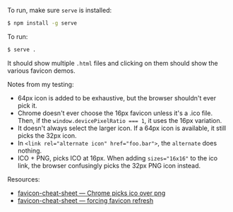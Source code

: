 To run, make sure `serve` is installed:

```sh
$ npm install -g serve
```

To run:

```sh
$ serve .
```

It should show multiple `.html` files and clicking on them should show the various favicon demos.

Notes from my testing:

- 64px icon is added to be exhaustive, but the browser shouldn't ever pick it.
- Chrome doesn't ever choose the 16px favicon unless it's a .ico file. Then, if the `window.devicePixelRatio === 1`, it uses the 16px variation.
- It doesn't always select the larger icon. If a 64px icon is available, it still picks the 32px icon.
- In `<link rel="alternate icon" href="foo.bar">`, the `alternate` does nothing.
- ICO + PNG, picks ICO at 16px. When adding `sizes="16x16"` to the ico link, the browser confusingly picks the 32px PNG icon instead.

Resources:

- [favicon-cheat-sheet — Chrome picks ico over png](https://github.com/audreyfeldroy/favicon-cheat-sheet#:~:text=Chrome%20and%20Safari%20may%20pick%20ico%20over%20png%2C%20sadly)
- [favicon-cheat-sheet — forcing favicon refresh](https://github.com/audreyfeldroy/favicon-cheat-sheet#forcing-a-favicon-refresh)
